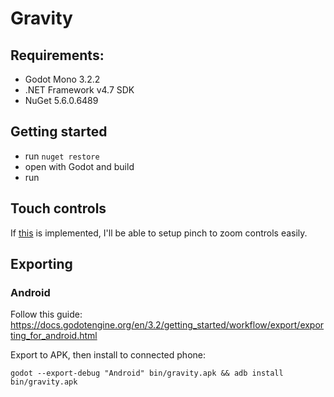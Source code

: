 # Gravity

## Requirements:

- Godot Mono 3.2.2
- .NET Framework v4.7 SDK
- NuGet 5.6.0.6489

## Getting started

- run `nuget restore`
- open with Godot and build
- run

## Touch controls

If [this](https://github.com/godotengine/godot/pull/36953) is implemented, I'll be able to setup pinch to zoom controls easily.

## Exporting

### Android

Follow this guide: https://docs.godotengine.org/en/3.2/getting_started/workflow/export/exporting_for_android.html

Export to APK, then install to connected phone:

```
godot --export-debug "Android" bin/gravity.apk && adb install bin/gravity.apk
```
